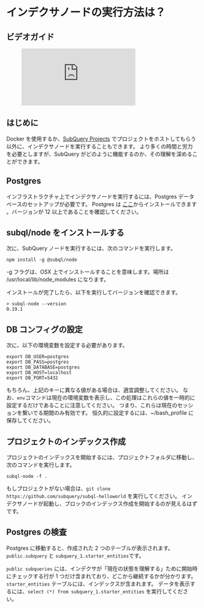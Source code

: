 # インデクサノードの実行方法は？

## ビデオガイド

<figure class="video_container">
  <iframe src="https://www.youtube.com/embed/QfNsR12ItnA" frameborder="0" allowfullscreen="true"></iframe>
</figure>

## はじめに

Docker を使用するか、[SubQuery Projects](https://project.subquery.network/) でプロジェクトをホストしてもらう以外に、インデクサノードを実行することもできます。 より多くの時間と労力を必要としますが、SubQuery がどのように機能するのか、その理解を深めることができます。

## Postgres

インフラストラクチャ上でインデクサノードを実行するには、Postgres データベースのセットアップが必要です。 Postgres は [ここ](https://www.postgresql.org/download/)からインストールできます 。バージョンが 12 以上であることを確認してください。

## subql/node をインストールする

次に、SubQuery ノードを実行するには、次のコマンドを実行します。

```shell
npm install -g @subql/node
```

-g フラグは、OSX 上でインストールすることを意味します。場所は /usr/local/lib/node_modules になります。

インストールが完了したら、以下を実行してバージョンを確認できます。

```shell
> subql-node --version
0.19.1
```

## DB コンフィグの設定

次に、以下の環境変数を設定する必要があります。

```shell
export DB_USER=postgres
export DB_PASS=postgres
export DB_DATABASE=postgres
export DB_HOST=localhost
export DB_PORT=5432
```

もちろん、上記のキーに異なる値がある場合は、適宜調整してください。 なお、`env`コマンドは現在の環境変数を表示し、この処理はこれらの値を一時的に設定するだけであることに注意してください。 つまり、これらは現在のセッションを繋いでる期間のみ有効です。 恒久的に設定するには、~/bash_profile に保存してください。

## プロジェクトのインデックス作成

プロジェクトのインデックスを開始するには、プロジェクトフォルダに移動し、次のコマンドを実行します。

```shell
subql-node -f .
```

もしプロジェクトがない場合は、`git clone https://github.com/subquery/subql-helloworld` を実行してください。 インデクサノードが起動し、ブロックのインデックス作成を開始するのが見えるはずです。

## Postgres の検査

Postgres に移動すると、作成された 2 つのテーブルが表示されます。 `public.subquery` と `subquery_1.starter_entities`です。

`public subqueries` には、インデクサが「現在の状態を理解する」ために開始時にチェックする行が 1 つだけ含まれており、どこから継続するかが分かります。 `starter_entities` テーブルには、インデックスが含まれます。 データを表示するには、`select (*) from subquery_1.starter_entities` を実行してください。
